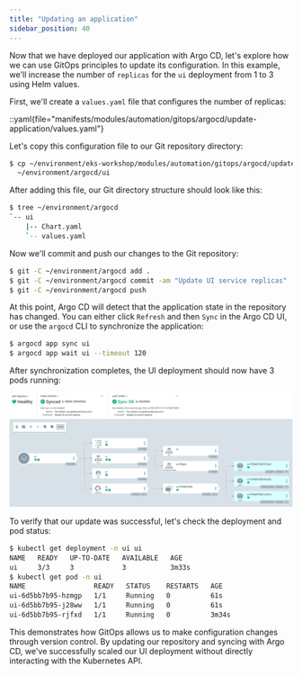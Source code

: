 ```yaml
---
title: "Updating an application"
sidebar_position: 40
---
```


Now that we have deployed our application with Argo CD, let's explore how we can use GitOps principles to update its configuration. In this example, we'll increase the number of `replicas` for the `ui` deployment from 1 to 3 using Helm values.

First, we'll create a `values.yaml` file that configures the number of replicas:

::yaml{file="manifests/modules/automation/gitops/argocd/update-application/values.yaml"}

Let's copy this configuration file to our Git repository directory:

```bash
$ cp ~/environment/eks-workshop/modules/automation/gitops/argocd/update-application/values.yaml \
  ~/environment/argocd/ui
```

After adding this file, our Git directory structure should look like this:

```bash
$ tree ~/environment/argocd
`-- ui
    |-- Chart.yaml
    `-- values.yaml
```

Now we'll commit and push our changes to the Git repository:

```bash
$ git -C ~/environment/argocd add .
$ git -C ~/environment/argocd commit -am "Update UI service replicas"
$ git -C ~/environment/argocd push
```

At this point, Argo CD will detect that the application state in the repository has changed. You can either click `Refresh` and then `Sync` in the Argo CD UI, or use the `argocd` CLI to synchronize the application:

```bash
$ argocd app sync ui
$ argocd app wait ui --timeout 120
```

After synchronization completes, the UI deployment should now have 3 pods running:

![argocd-update-application](assets/argocd-update-application.webp)

To verify that our update was successful, let's check the deployment and pod status:

```bash hook=update
$ kubectl get deployment -n ui ui
NAME   READY   UP-TO-DATE   AVAILABLE   AGE
ui     3/3     3            3           3m33s
$ kubectl get pod -n ui
NAME                 READY   STATUS    RESTARTS   AGE
ui-6d5bb7b95-hzmgp   1/1     Running   0          61s
ui-6d5bb7b95-j28ww   1/1     Running   0          61s
ui-6d5bb7b95-rjfxd   1/1     Running   0          3m34s
```

This demonstrates how GitOps allows us to make configuration changes through version control. By updating our repository and syncing with Argo CD, we've successfully scaled our UI deployment without directly interacting with the Kubernetes API.
